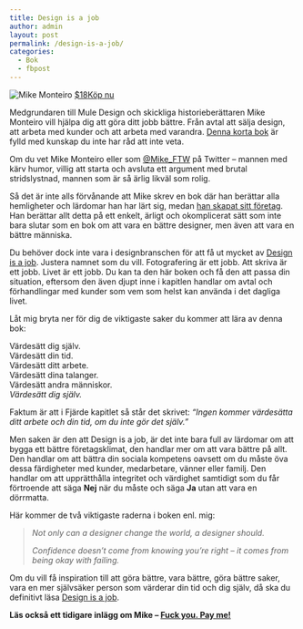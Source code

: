 ```yaml
---
title: Design is a job
author: admin
layout: post
permalink: /design-is-a-job/
categories:
  - Bok
  - fbpost
---
```

<div class="pRelative">
  <img src="http://johniehjelm.me/wp-content/uploads/2012/04/DIAJ-stack.jpeg" alt="Mike Monteiro" title="Design is a job" class="alignnone size-full wp-image-769" /> <a href="http://www.abookapart.com/products/design-is-a-job" class="buy-now"><span>$18</span>Köp nu</a>
</div>

Medgrundaren till Mule Design och skickliga historieberättaren Mike Monteiro vill hjälpa dig att göra ditt jobb bättre. Från avtal att sälja design, att arbeta med kunder och att arbeta med varandra. <a href="http://www.abookapart.com/products/design-is-a-job" title="Design is a job" target="_blank">Denna korta bok</a> är fylld med kunskap du inte har råd att inte veta.

Om du vet Mike Monteiro eller som <a href="http://twitter.com/MIKE_FTW" title="Mike Monteiro" target="_blank">@Mike_FTW</a> på Twitter &#8211; mannen med kärv humor, villig att starta och avsluta ett argument med brutal stridslystnad, mannen som är så ärlig likväl som rolig.

Så det är inte alls förvånande att Mike skrev en bok där han berättar alla hemligheter och lärdomar han har lärt sig, medan <a href="http://muledesign.com" target="_blank">han skapat sitt företag</a>. Han berättar allt detta på ett enkelt, ärligt och okomplicerat sätt som inte bara slutar som en bok om att vara en bättre designer, men även att vara en bättre människa.

Du behöver dock inte vara i designbranschen för att få ut mycket av <a href="http://www.abookapart.com/products/design-is-a-job" title="Design is a job" target="_blank">Design is a job</a>. Justera namnet som du vill. Fotografering är ett jobb. Att skriva är ett jobb. Livet är ett jobb. Du kan ta den här boken och få den att passa din situation, eftersom den även djupt inne i kapitlen handlar om avtal och förhandlingar med kunder som vem som helst kan använda i det dagliga livet.

Låt mig bryta ner för dig de viktigaste saker du kommer att lära av denna bok:

Värdesätt dig själv.  
Värdesätt din tid.  
Värdesätt ditt arbete.  
Värdesätt dina talanger.  
Värdesätt andra människor.  
*Värdesätt dig själv.*

Faktum är att i Fjärde kapitlet så står det skrivet: *&#8220;Ingen kommer värdesätta ditt arbete och din tid, om du inte gör det själv.&#8221;*

Men saken är den att Design is a job, är det inte bara full av lärdomar om att bygga ett bättre företagsklimat, den handlar mer om att vara bättre på allt. Den handlar om att bättra din sociala kompetens oavsett om du måste öva dessa färdigheter med kunder, medarbetare, vänner eller familj. Den handlar om att upprätthålla integritet och värdighet samtidigt som du får förtroende att säga **Nej** när du måste och säga **Ja** utan att vara en dörrmatta.

Här kommer de två viktigaste raderna i boken enl. mig:

> *Not only can a designer change the world, a designer should.*
> 
> *Confidence doesn’t come from knowing you’re right &#8211; it comes from being okay with failing.* 

Om du vill få inspiration till att göra bättre, vara bättre, göra bättre saker, vara en mer självsäker person som värderar din tid och dig själv, då ska du definitivt läsa <a href="http://www.abookapart.com/products/design-is-a-job" title="Design is a job" target="_blank">Design is a job</a>.

**Läs också ett tidigare inlägg om Mike &#8211; [Fuck you. Pay me!][1]**

 [1]: http://johniehjelm.me/fuck-you-pay-me-86 "Fuck you. Pay me!"